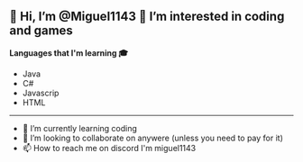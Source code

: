 👋 Hi, I’m @Miguel1143
👀 I’m interested in coding and games
--------------
**Languages that I'm learning 🎓**

- Java
- C#
- Javascrip
- HTML
--------------
- 🌱 I’m currently learning coding
- 💞️ I’m looking to collaborate on anywere (unless you need to pay for it)
- 📫 How to reach me on discord I'm miguel1143

<!---
Miguel1143/Miguel1143 is a ✨ special ✨ repository because its `README.md` (this file) appears on your GitHub profile.
You can click the Preview link to take a look at your changes.
--->
